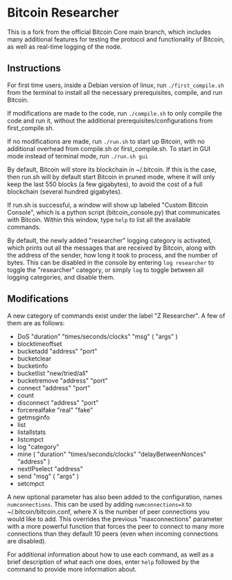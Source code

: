 Bitcoin Researcher
=====================================
This is a fork from the official Bitcoin Core main branch, which includes many additional features for testing the protocol and functionality of Bitcoin, as well as real-time logging of the node.

Instructions
----------------
For first time users, inside a Debian version of linux, run `./first_compile.sh` from the terminal to install all the necessary prerequisites, compile, and run Bitcoin.

If modifications are made to the code, run `./compile.sh` to only compile the code and run it, without the additional prerequisites/configurations from first_compile.sh.

If no modifications are made, run `./run.sh` to start up Bitcoin, with no additional overhead from compile.sh or first_compile.sh. To start in GUI mode instead of terminal mode, run `./run.sh gui`

By default, Bitcoin will store its blockchain in ~/.bitcoin. If this is the case, then run.sh will by default start Bitcoin in pruned mode, where it will only keep the last 550 blocks (a few gigabytes), to avoid the cost of a full blockchain (several hundred gigabytes).

If run.sh is successful, a window will show up labeled "Custom Bitcoin Console", which is a python script (bitcoin_console.py) that communicates with Bitcoin. Within this window, type `help` to list all the available commands.

By default, the newly added "researcher" logging category is activated, which prints out all the messages that are received by Bitcoin, along with the address of the sender, how long it took to process, and the number of bytes. This can be disabled in the console by entering `log researcher` to toggle the "researcher" category, or simply `log` to toggle between all logging categories, and disable them.

Modifications
----------------

A new category of commands exist under the label "Z Researcher". A few of them are as follows:
* DoS "duration" "times/seconds/clocks" "msg" ( "args" )
* blocktimeoffset
* bucketadd "address" "port"
* bucketclear
* bucketinfo
* bucketlist "new/tried/all"
* bucketremove "address" "port"
* connect "address" "port"
* count
* disconnect "address" "port"
* forcerealfake "real" "fake"
* getmsginfo
* list
* listallstats
* listcmpct
* log "category"
* mine ( "duration" "times/seconds/clocks" "delayBetweenNonces" "address" )
* nextIPselect "address"
* send "msg" ( "args" )
* setcmpct

A new optional parameter has also been added to the configuration, names `numconnections`. This can be used by adding `numconnections=X` to ~/.bitcoin/bitcoin.conf, where X is the number of peer connections you would like to add. This overrides the previous "maxconnections" parameter with a more powerful function that forces the peer to connect to many more connections than they default 10 peers (even when incoming connections are disabled). 

For additional information about how to use each command, as well as a brief description of what each one does, enter `help` followed by the command to provide more information about.
